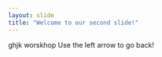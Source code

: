 ```yaml
---
layout: slide
title: "Welcome to our second slide!"
---
```

ghjk worskhop
Use the left arrow to go back!
